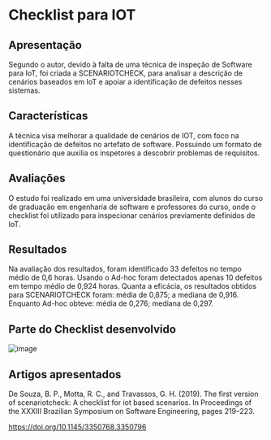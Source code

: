 # Checklist para IOT

## Apresentação

Segundo o autor, devido à falta de uma técnica de inspeção de Software para
IoT, foi criada a SCENARIOTCHECK, para analisar a descrição de cenários baseados em IoT e
apoiar a identificação de defeitos nesses sistemas.

## Características 

A técnica visa melhorar a qualidade de cenários de IOT, com foco na identificação de defeitos no artefato de software.
Possuindo um formato de questionário que auxilia os inspetores a descobrir problemas de requisitos.

## Avaliações

O estudo foi realizado em uma universidade brasileira, com alunos do
curso de graduação em engenharia de software e professores do curso, onde o checklist foi
utilizado para inspecionar cenários previamente definidos de IoT.

## Resultados

Na avaliação dos resultados, foram identificado 33 defeitos no tempo médio de 0,6 horas. Usando o Ad-hoc foram detectados
apenas 10 defeitos em tempo médio de 0,924 horas. Quanta a eficácia, os resultados obtidos para
SCENARIOTCHECK foram: média de 0,875; a mediana de 0,916. Enquanto Ad-hoc obteve:
média de 0,276; mediana de 0,297.

## Parte do Checklist desenvolvido 

![image](https://user-images.githubusercontent.com/49456679/184235705-384fdf18-afc8-40a4-a7d6-5917713d0ccc.png)


## Artigos apresentados

De Souza, B. P., Motta, R. C., and Travassos, G. H. (2019). The first version of scenariotcheck:
A checklist for iot based scenarios. In Proceedings of the XXXIII Brazilian Symposium on
Software Engineering, pages 219–223.

https://doi.org/10.1145/3350768.3350796
